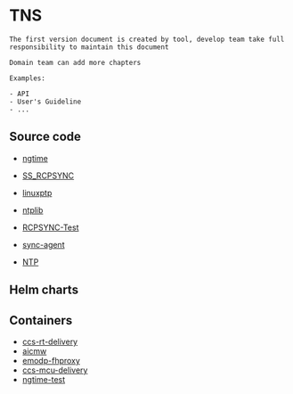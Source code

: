 # TNS

```{note}
The first version document is created by tool, develop team take full responsibility to maintain this document

Domain team can add more chapters

Examples:

- API
- User's Guideline
- ...
```

## Source code

<!-- Need manual update the document link which subystem is in gerrit -->
- [ngtime](https://gerrite1.ext.net.nokia.com:443/scm_rcp/ngtime)
<!-- Need manual update the document link which subystem is in gerrit -->
- [SS_RCPSYNC](https://gerrite1.ext.net.nokia.com:443/scm_rcp/SS_RCPSYNC)
<!-- Need manual update the document link which subystem is in gerrit -->
- [linuxptp](https://gerrite1.ext.net.nokia.com:443/scm_rcp/linuxptp)
<!-- Need manual update the document link which subystem is in gerrit -->
- [ntplib](https://gerrite1.ext.net.nokia.com:443/scm_rcp/ntplib)
<!-- Need manual update the document link which subystem is in gerrit -->
- [RCPSYNC-Test](https://gerrite1.ext.net.nokia.com:443/scm_rcp/RCPSYNC-Test)
<!-- Need manual update the document link which subystem is in gerrit -->
- [sync-agent](https://gerrite1.ext.net.nokia.com:443/scm_rcp/sync-agent)
<!-- Need manual update the document link which subystem is in gerrit -->
- [NTP](https://gerrite1.ext.net.nokia.com:443/scm_rcp/NTP)

## Helm charts


## Containers

- [ccs-rt-delivery](https://gitlabe2.ext.net.nokia.com//rcp/containers/ccs-rt-delivery/-/blob/master/README.md)
- [aicmw](https://gitlabe2.ext.net.nokia.com//rcp/containers/aicmw/-/blob/master/README.md)
- [emodp-fhproxy](https://gitlabe2.ext.net.nokia.com//rcp/containers/emodp-fhproxy/-/blob/master/README.md)
- [ccs-mcu-delivery](https://gitlabe2.ext.net.nokia.com//rcp/containers/ccs-mcu-delivery/-/blob/master/README.md)
- [ngtime-test](https://gitlabe2.ext.net.nokia.com//rcp/containers/ngtime-test/-/blob/master/README.md)
